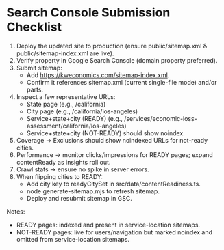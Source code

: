 # Search Console Submission Checklist

1. Deploy the updated site to production (ensure public/sitemap.xml & public/sitemap-index.xml are live).
2. Verify property in Google Search Console (domain property preferred).
3. Submit sitemap:
   - Add https://kweconomics.com/sitemap-index.xml.
   - Confirm it references sitemap.xml (current single-file mode) and/or parts.
4. Inspect a few representative URLs:
   - State page (e.g., /california)
   - City page (e.g., /california/los-angeles)
   - Service+state+city (READY) (e.g., /services/economic-loss-assessment/california/los-angeles)
   - Service+state+city (NOT-READY) should show noindex.
5. Coverage → Exclusions should show noindexed URLs for not-ready cities.
6. Performance → monitor clicks/impressions for READY pages; expand contentReady as insights roll out.
7. Crawl stats → ensure no spike in server errors.
8. When flipping cities to READY:
   - Add city key to readyCitySet in src/data/contentReadiness.ts.
   - node generate-sitemap.mjs to refresh sitemap.
   - Deploy and resubmit sitemap in GSC.

Notes:
- READY pages: indexed and present in service-location sitemaps.
- NOT-READY pages: live for users/navigation but marked noindex and omitted from service-location sitemaps.
